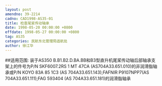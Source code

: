 ```yaml
---
layout: post
amendno: 39-2214
cadno: CAD1998-AS35-01
title: 检查尾桨传动轴承
date: 1998-05-20 00:00:00 +0800
effdate: 1998-05-27 00:00:00 +0800
tag: AS35
categories: 民航东北管理局适航处
author: 徐江华
---
```


##适用范围:
装于AS350 B.B1.B2.D.BA.BB和B3型直升机尾桨传动轴后部轴承支架上的件号为P/N SKF6007.2RS 1 MT 47CA (AS704A33.651.010)的非润滑脂轴承或P/N KOYO 83A 85 1C3 (AS 704A33.651.143);FAFNIR P9107NPP7(AS 704A33.651.111);FAG 593404 (AS 704A33.651.181)的润滑脂轴承


